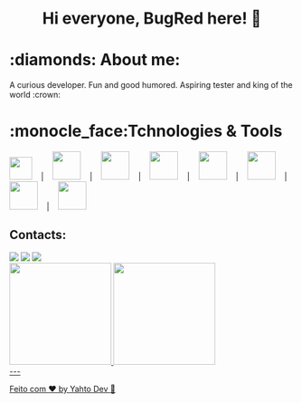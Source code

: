 <h1 align="center"> Hi everyone, BugRed here! 👋 </h1>

<h1 align="left">:diamonds: About me: </h1>

<p>A curious developer. Fun and good humored. Aspiring tester and king of the world :crown:</p>

<h1>:monocle_face:Tchnologies & Tools</h1>

<div style="display: inline">
<img loading="lazy" src="https://cdn.jsdelivr.net/gh/devicons/devicon/icons/git/git-original.svg" width="40" height="40"/>
&nbsp;&nbsp;&nbsp;|&nbsp;&nbsp;&nbsp;
<img loading="lazy" src="https://cdn.jsdelivr.net/gh/devicons/devicon/icons/java/java-original-wordmark.svg" width="50" height="50"/>
&nbsp;&nbsp;&nbsp;|&nbsp;&nbsp;&nbsp;
<img loading="lazy" src="https://cdn.jsdelivr.net/gh/devicons/devicon/icons/javascript/javascript-original.svg" width="50" height="50"/>
&nbsp;&nbsp;&nbsp;|&nbsp;&nbsp;&nbsp;
<img loading="lazy" src="https://cdn.jsdelivr.net/gh/devicons/devicon/icons/docker/docker-original.svg" width="50" height="50"/>
&nbsp;&nbsp;&nbsp;|&nbsp;&nbsp;&nbsp;
<img loading="lazy" src="https://cdn.jsdelivr.net/gh/devicons/devicon/icons/postgresql/postgresql-original.svg" width="50" height="50"/>
&nbsp;&nbsp;&nbsp;|&nbsp;&nbsp;&nbsp;
<img loading="lazy" src="https://cdn.jsdelivr.net/gh/devicons/devicon/icons/figma/figma-original.svg" width="50" height="50"/>
&nbsp;&nbsp;&nbsp;|&nbsp;&nbsp;&nbsp;
<img loading="lazy" src="https://cdn.jsdelivr.net/gh/devicons/devicon/icons/html5/html5-original-wordmark.svg" width="50" height="50"/>
&nbsp;&nbsp;&nbsp;|&nbsp;&nbsp;&nbsp;
<img loading="lazy" src="https://cdn.jsdelivr.net/gh/devicons/devicon/icons/css3/css3-original.svg" width="50" height="50"/>
</div>


## Contacts:

<div>
<a href="https://instagram.com/tantofazdjow" target="_blank"><img loading="lazy" src="https://img.shields.io/badge/-Instagram-%23E4405F?style=for-the-badge&logo=instagram&logoColor=white" target="_blank"></a>
<a href = "mailto:work.adrian.rodrigues@gmail.com"><img loading="lazy" src="https://img.shields.io/badge/Gmail-D14836?style=for-the-badge&logo=gmail&logoColor=white" target="_blank"></a>
<a href="https://www.linkedin.com/in/adriano-rodrigues-backend/" target="_blank"><img loading="lazy" src="https://img.shields.io/badge/-LinkedIn-%230077B5?style=for-the-badge&logo=linkedin&logoColor=white" target="_blank"></a>   
</div>

<div>
<a href="https://github.com/BugRed">
<img loading="lazy" height="180em" src="https://github-readme-stats.vercel.app/api/top-langs/?username=BugRed&layout=compact&langs_count=7&theme=dracula"/>
<img loading="lazy" height="180em" src="https://github-readme-stats.vercel.app/api?username=BugRed&show_icons=true&theme=dracula&include_all_commits=true&count_private=true"/>
</div>
---

Feito com ♥ by Yahto Dev :maple_leaf:

